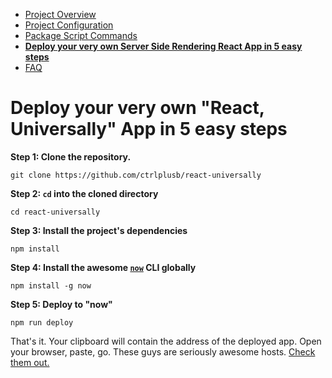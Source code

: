  - [Project Overview](/docs/PROJECT_OVERVIEW.md)
 - [Project Configuration](/docs/PROJECT_CONFIG.md)
 - [Package Script Commands](/docs/PKG_SCRIPTS.md)
 - __[Deploy your very own Server Side Rendering React App in 5 easy steps](/docs/DEPLOY_TO_NOW.md)__
 - [FAQ](/docs/FAQ.md)

# Deploy your very own "React, Universally" App in 5 easy steps

__Step 1: Clone the repository.__

    git clone https://github.com/ctrlplusb/react-universally

__Step 2: `cd` into the cloned directory__

    cd react-universally

__Step 3: Install the project's dependencies__

    npm install

__Step 4: Install the awesome [`now`](https://zeit.co/now) CLI globally__

    npm install -g now

__Step 5: Deploy to "now"__

    npm run deploy

That's it.  Your clipboard will contain the address of the deployed app. Open your browser, paste, go.  These guys are seriously awesome hosts. [Check them out.](https://zeit.co/now)
